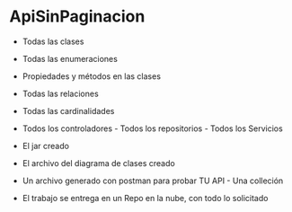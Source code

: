 # ApiSinPaginacion

- Todas las clases

- Todas las enumeraciones

- Propiedades y métodos en las clases

- Todas las relaciones 

- Todas las cardinalidades

- Todos los controladores - Todos los repositorios - Todos los Servicios

-  El jar creado 

- El archivo del diagrama de clases creado

- Un archivo generado con postman para probar TU API - Una colleción

- El trabajo se entrega en un Repo en la nube, con todo lo solicitado
